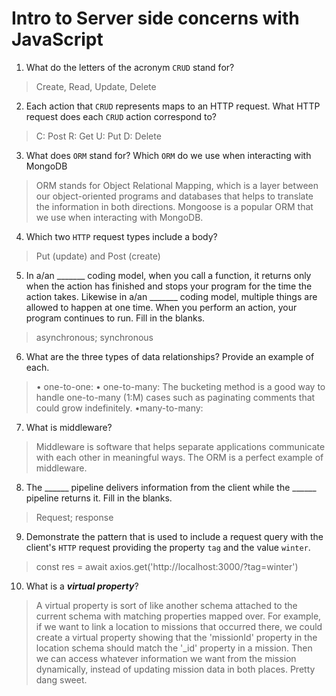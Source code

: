 # Intro to Server side concerns with JavaScript
01. What do the letters of the acronym `CRUD` stand for?

  > Create, Read, Update, Delete

02. Each action that `CRUD` represents maps to an HTTP request. What HTTP request does each `CRUD` action correspond to?

  > C: Post
  R: Get
  U: Put
  D: Delete

03. What does `ORM` stand for? Which `ORM` do we use when interacting with MongoDB

  > ORM stands for Object Relational Mapping, which is a layer between our object-oriented programs and databases that helps to translate the information in both directions. Mongoose is a popular ORM that we use when interacting with MongoDB.

04. Which two `HTTP` request types include a body?

  > Put (update) and Post (create)

05. In a/an _______ coding model, when you call a function, it returns only when the action has finished and stops your program for the time the action takes. Likewise in a/an _______ coding model, multiple things are allowed to happen at one time. When you perform an action, your program continues to run.  Fill in the blanks.

  > asynchronous; synchronous

06. What are the three types of data relationships? Provide an example of each.

  > • one-to-one: 
  • one-to-many: The bucketing method is a good way to handle one-to-many (1:M) cases such as paginating comments that could grow indefinitely.
  •many-to-many:

07. What is middleware?

  > Middleware is software that helps separate applications communicate with each other in meaningful ways. The ORM is a perfect example of middleware.

08. The ______ pipeline delivers information from the client while the ______ pipeline returns it. Fill in the blanks. 

  > Request; response

09. Demonstrate the pattern that is used to include a request query with the client's `HTTP` request providing the property `tag` and the value `winter`.

  > const res = await axios.get('http://localhost:3000/?tag=winter')

10. What is a ***virtual property***?

  > A virtual property is sort of like another schema attached to the current schema with matching properties mapped over. For example, if we want to link a location to missions that occurred there, we could create a virtual property showing that the 'missionId' property in the location schema should match the '_id' property in a mission. Then we can access whatever information we want from the mission dynamically, instead of updating mission data in both places. Pretty dang sweet.
